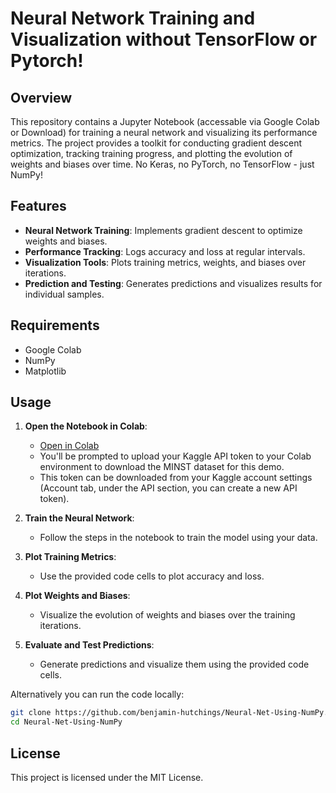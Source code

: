 # Neural Network Training and Visualization without TensorFlow or Pytorch!

## Overview

This repository contains a Jupyter Notebook (accessable via Google Colab or Download) for training a neural network and visualizing its performance metrics. The project provides a toolkit for conducting gradient descent optimization, tracking training progress, and plotting the evolution of weights and biases over time. No Keras, no PyTorch, no TensorFlow - just NumPy!

## Features

- **Neural Network Training**: Implements gradient descent to optimize weights and biases.
- **Performance Tracking**: Logs accuracy and loss at regular intervals.
- **Visualization Tools**: Plots training metrics, weights, and biases over iterations.
- **Prediction and Testing**: Generates predictions and visualizes results for individual samples.

## Requirements

- Google Colab
- NumPy
- Matplotlib

## Usage

1. **Open the Notebook in Colab**:
    - [Open in Colab](https://colab.research.google.com/drive/1Biiwy6HHk1jdfxcWuIEVM3tfTHmqJCur?usp=sharing)
    - You'll be prompted to upload your Kaggle API token to your Colab environment to download the MINST dataset for this demo.
    - This token can be downloaded from your Kaggle account settings (Account tab, under the API section, you can create a new API token).

2. **Train the Neural Network**:
    - Follow the steps in the notebook to train the model using your data.

3. **Plot Training Metrics**:
    - Use the provided code cells to plot accuracy and loss.

4. **Plot Weights and Biases**:
    - Visualize the evolution of weights and biases over the training iterations.

5. **Evaluate and Test Predictions**:
    - Generate predictions and visualize them using the provided code cells.
  
Alternatively you can run the code locally:

```bash
git clone https://github.com/benjamin-hutchings/Neural-Net-Using-NumPy.git
cd Neural-Net-Using-NumPy
```

## License

This project is licensed under the MIT License.
